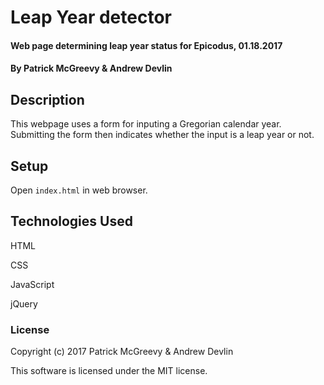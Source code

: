 # Leap Year detector

#### Web page determining leap year status for Epicodus, 01.18.2017

#### By Patrick McGreevy & Andrew Devlin

## Description

This webpage uses a form for inputing a Gregorian calendar year. Submitting the form then indicates whether the input is a leap year or not.

## Setup

Open `index.html` in web browser.

## Technologies Used

HTML

CSS

JavaScript

jQuery

### License

Copyright (c) 2017 Patrick McGreevy & Andrew Devlin

This software is licensed under the MIT license.
